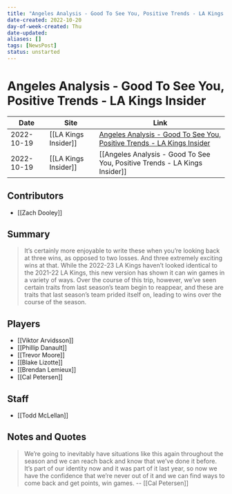 ```yaml
---
title: "Angeles Analysis - Good To See You, Positive Trends - LA Kings Insider"
date-created: 2022-10-20
day-of-week-created: Thu
date-updated: 
aliases: []
tags: [NewsPost]
status: unstarted
---
```


# Angeles Analysis - Good To See You, Positive Trends - LA Kings Insider

| Date       | Site                 | Link                                                                                                                                                              |
| ---------- | -------------------- | ----------------------------------------------------------------------------------------------------------------------------------------------------------------- |
| 2022-10-19 | [[LA Kings Insider]] | [Angeles Analysis - Good To See You, Positive Trends - LA Kings Insider](https://lakingsinsider.com/2022/10/19/angeles-analysis-good-to-see-you-positive-trends/) |
| 2022-10-19 | [[LA Kings Insider]] | [[Angeles Analysis - Good To See You, Positive Trends - LA Kings Insider]]                                                                                        |

## Contributors
- [[Zach Dooley]]


## Summary
> It’s certainly more enjoyable to write these when you’re looking back at three wins, as opposed to two losses. And three extremely exciting wins at that. While the 2022-23 LA Kings haven’t looked identical to the 2021-22 LA Kings, this new version has shown it can win games in a variety of ways. Over the course of this trip, however, we’ve seen certain traits from last season’s team begin to reappear, and these are traits that last season’s team prided itself on, leading to wins over the course of the season.


## Players
- [[Viktor Arvidsson]]
- [[Phillip Danault]]
- [[Trevor Moore]]
- [[Blake Lizotte]]
- [[Brendan Lemieux]]
- [[Cal Petersen]]


## Staff
- [[Todd McLellan]]


## Notes and Quotes
> We’re going to inevitably have situations like this again throughout the season and we can reach back and know that we’ve done it before. It’s part of our identity now and it was part of it last year, so now we have the confidence that we’re never out of it and we can find ways to come back and get points, win games. -- [[Cal Petersen]]



